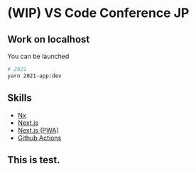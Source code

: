 # (WIP) VS Code Conference JP

## Work on localhost

You can be launched

```bash
# 2021
yarn 2021-app:dev
```

## Skills

- [Nx](https://nx.dev/)
- [Next.js](https://nextjs.org/)
- [Next.js (PWA)](https://nextjs.org/)
- [Github Actions](https://docs.github.com/ja/actions/language-and-framework-guides/using-nodejs-with-github-actions)

## This is test.
